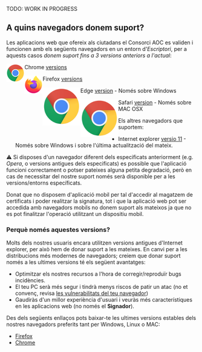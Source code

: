 TODO: WORK IN PROGRESS

<h2>A quins navegadors donem suport?</h2>

Les aplicacions web que ofereix als ciutadans el Consorci AOC es validen i funcionen amb els següents navegadors en un entorn d'*Escriptori*, per a aquests casos *donem suport fins a 3 versions anteriors a l'actual*:

<p>
 <img align="left" width="48" height="48" src="img/browser/chrome_48x48.png?raw=true"></img>
 Chrome <a href="https://en.wikipedia.org/wiki/Google_Chrome_version_history">versions</a>
</p>

<p>
 <img align="left" width="48" height="48" src="img/browser/firefox_48x48.png?raw=true"></img>
 Firefox <a href="https://en.wikipedia.org/wiki/Firefox_version_history#Release_history">versions</a>
</p>

<img align="left" width="100" height="100" src="img/browser/chrome.png?raw=true">

Edge [version](https://en.wikipedia.org/wiki/Microsoft_Edge#Release_history) - Només sobre Windows


<img align="left" width="100" height="100" src="img/browser/chrome.png?raw=true"></img>

Safari [version](https://en.wikipedia.org/wiki/Safari_version_history) - Només sobre MAC OSX

 
Els altres navegadors que suportem:
 
- Internet explorer [versio 11](https://en.wikipedia.org/wiki/Internet_Explorer_version_history#Release_history_for_desktop_Windows_OS_version) - Només sobre Windows i sobre l'última actualització del mateix.

:warning: Si disposes d'un navegador diferent dels especificats anteriorment (e.g. *Opera*, o versions antigues dels especificats) es possible que l'aplicació funcioni correctament o potser pateixes alguna petita degradació, però en cas de necessitar del nostre suport només serà disponible per a les versions/entorns específicats.
 

Donat que no disposem d'aplicació mobil per tal d'accedir al magatzem de certificats i poder realitzar la signatura, tot i que la aplicació web pot ser accedida amb navegadors mobils no donem suport als mateixos ja que no es pot finalitzar l'operació utilitzant un dispositiu mobil.



<h3>Perquè només aquestes versions?</h3>

Molts dels nostres usuaris encara utilitzen versions antigues d'Internet explorer, per això hem de donar suport a les mateixes. En canvi per a les distribucions més modernes de navegadors; creiem que donar suport només a les ultimes versions té els següent avantatges:

 - Optimitzar els nostres recursos a l'hora de corregir/reproduïr bugs incidències.
 - El teu PC serà més segur i tindrà menys riscos de patir un atac (no et convenç, revisa [les vulnerabilitats del teu navegador](https://www.ssllabs.com/ssltest/viewMyClient.html))
 - Gaudiràs d'un millor experiència d'usuari i veuràs més característiques en les aplicacions web (no només el **Signador**).
 
Des dels següents enllaços pots baixar-te les ultimes versions estables dels nostres navegadors preferits tant per Windows, Linux o MAC:
 
  - [Firefox](https://www.mozilla.org/ca/firefox/new/)
  - [Chrome](https://www.google.com/chrome/browser/desktop/index.html)
